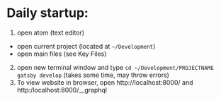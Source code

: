 # Daily startup:
1. open atom (text editor)
- open current project (located at `~/Development`)
- open main files (see Key Files)
2. open new terminal window and type
`cd ~/Development/PROJECTNAME`
`gatsby develop` (takes some time, may throw errors)
3. To view website in browser, open http://localhost:8000/ and http:/localhost:8000/__graphql
